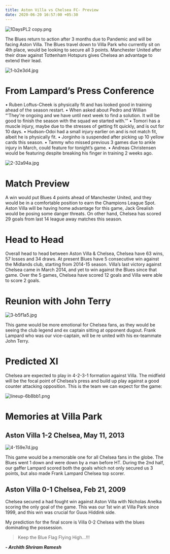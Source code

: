 ```yaml
---
title: Aston Villa vs Chelsea FC- Preview
date: 2020-06-20 16:57:00 +05:30
---
```


![1DaysPL2 copy.png](/uploads/1DaysPL2%20copy.png)

The Blues return to action after 3 months due to Pandemic and will be facing Aston Villa. The Blues travel down to Villa Park who currently sit on 4th place, would be looking to secure all 3 points. Manchester United after their draw against Tottenham Hotspurs gives Chelsea an advantage to extend their lead.

![1-b2e3d4.jpg](/uploads/1-b2e3d4.jpg)

# From Lampard’s Press Conference

• Ruben Loftus-Cheek is physically fit and has looked good in training ahead of the season restart.
• When asked about Pedro and Willian “'They're ongoing and we have until next week to find a solution. It will be good to finish the season with the squad we started with.'”
• Tomori has a muscle injury, maybe due to the stresses of getting fit quickly, and is out for 10 days.
• Hudson-Odoi had a small injury earlier on and is not match fit, albeit he is physically fit.
• Jorginho is suspended after picking up 10 yellow cards this season.
• Tammy who missed previous 3 games due to ankle injury in March, could feature for tonight’s game.
• Andreas Christensen would be featuring despite breaking his finger in training 2 weeks ago.

![2-32a94a.jpg](/uploads/2-32a94a.jpg)

# Match Preview

A win would put Blues 4 points ahead of Manchester United, and they would be in a comfortable position to earn the Champions League Spot. Aston Villa will be having home advantage for this game, Jack Grealish would be posing some danger threats. On other hand, Chelsea has scored 29 goals from last 14 league away matches this season.

# Head to Head

Overall head to head between Aston Villa & Chelsea, Chelsea have 63 wins, 57 losses and 34 draws. At present Blues have 5 consecutive win against the Midlands club, starting from 2014-15 season. Villa’s last victory against Chelsea came in March 2014, and yet to win against the Blues since that game. Over the 5 games, Chelsea have scored 12 goals and Villa were able to score 2 goals.

# Reunion with John Terry

![3-b5f1a5.jpg](/uploads/3-b5f1a5.jpg)

This game would be more emotional for Chelsea fans, as they would be seeing the club legend and ex captain sitting at opponent dugout. Frank Lampard who was our vice-captain, will be re united with his ex-teammate John Terry.

# Predicted XI

Chelsea are expected to play in 4-2-3-1 formation against Villa. The midfield will be the focal point of Chelsea’s press and build up play against a good counter attacking opposition. This is the team we can expect for the game:

![lineup-6b8bb1.png](/uploads/lineup-6b8bb1.png)

# Memories at Villa Park

## Aston Villa 1-2 Chelsea, May 11, 2013

![4-159e7d.jpg](/uploads/4-159e7d.jpg)

This game would be a memorable one for all Chelsea fans in the globe. The Blues went 1 down and were down by a man before HT. During the 2nd half, our gaffer Lampard scored both the goals which not only secured us 3 points, but also made Frank Lampard Chelsea top scorer.

## Aston Villa 0-1 Chelsea, Feb 21, 2009

Chelsea secured a had fought win against Aston Villa with Nicholas Anelka scoring the only goal of the game. This was our 1st win at Villa Park since 1999, and this win was crucial for Guus Hiddink side.

My prediction for the final score is Villa 0-2 Chelsea with the blues dominating the possession.

> Keep the Blue Flag Flying High...!!!

***- Archith Shriram Ramesh***
